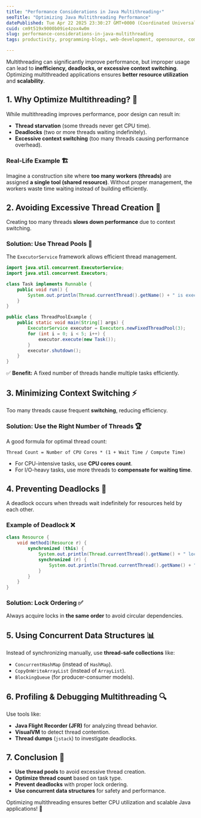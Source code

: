 ```yaml
---
title: "Performance Considerations in Java Multithreading⚡"
seoTitle: "Optimizing Java Multithreading Performance"
datePublished: Tue Apr 22 2025 23:30:27 GMT+0000 (Coordinated Universal Time)
cuid: cm9t519x9000b09ie4zox4w0m
slug: performance-considerations-in-java-multithreading
tags: productivity, programming-blogs, web-development, opensource, computer-science, webdev, developer, coding, devops, programming-languages, object-oriented-programming, dsa, codenewbies, programming-tips, dsainjava

---
```


Multithreading can significantly improve performance, but improper usage can lead to **inefficiency, deadlocks, or excessive context switching**. Optimizing multithreaded applications ensures **better resource utilization** and **scalability**.

## 1. Why Optimize Multithreading? 🤔
While multithreading improves performance, poor design can result in:
- **Thread starvation** (some threads never get CPU time).
- **Deadlocks** (two or more threads waiting indefinitely).
- **Excessive context switching** (too many threads causing performance overhead).

### Real-Life Example 🏗️
Imagine a construction site where **too many workers (threads)** are assigned **a single tool (shared resource)**. Without proper management, the workers waste time waiting instead of building efficiently.

## 2. Avoiding Excessive Thread Creation 🚫
Creating too many threads **slows down performance** due to context switching.

### Solution: Use Thread Pools 🎯
The `ExecutorService` framework allows efficient thread management.

```java
import java.util.concurrent.ExecutorService;
import java.util.concurrent.Executors;

class Task implements Runnable {
    public void run() {
        System.out.println(Thread.currentThread().getName() + " is executing the task.");
    }
}

public class ThreadPoolExample {
    public static void main(String[] args) {
        ExecutorService executor = Executors.newFixedThreadPool(3);
        for (int i = 0; i < 5; i++) {
            executor.execute(new Task());
        }
        executor.shutdown();
    }
}
```
✅ **Benefit:** A fixed number of threads handle multiple tasks efficiently.

## 3. Minimizing Context Switching ⚡
Too many threads cause frequent **switching**, reducing efficiency.

### Solution: Use the Right Number of Threads 🏆
A good formula for optimal thread count:
```
Thread Count = Number of CPU Cores * (1 + Wait Time / Compute Time)
```
- For CPU-intensive tasks, use **CPU cores count**.
- For I/O-heavy tasks, use more threads to **compensate for waiting time**.

## 4. Preventing Deadlocks 🔄
A deadlock occurs when threads wait indefinitely for resources held by each other.

### Example of Deadlock ❌
```java
class Resource {
    void method1(Resource r) {
        synchronized (this) {
            System.out.println(Thread.currentThread().getName() + " locked this resource.");
            synchronized (r) {
                System.out.println(Thread.currentThread().getName() + " locked another resource.");
            }
        }
    }
}
```
### Solution: Lock Ordering ✅
Always acquire locks in **the same order** to avoid circular dependencies.

## 5. Using Concurrent Data Structures 📊
Instead of synchronizing manually, use **thread-safe collections** like:
- `ConcurrentHashMap` (instead of `HashMap`).
- `CopyOnWriteArrayList` (instead of `ArrayList`).
- `BlockingQueue` (for producer-consumer models).

## 6. Profiling & Debugging Multithreading 🔍
Use tools like:
- **Java Flight Recorder (JFR)** for analyzing thread behavior.
- **VisualVM** to detect thread contention.
- **Thread dumps** (`jstack`) to investigate deadlocks.

## 7. Conclusion 🎯
- **Use thread pools** to avoid excessive thread creation.
- **Optimize thread count** based on task type.
- **Prevent deadlocks** with proper lock ordering.
- **Use concurrent data structures** for safety and performance.

Optimizing multithreading ensures better CPU utilization and scalable Java applications! 🚀

